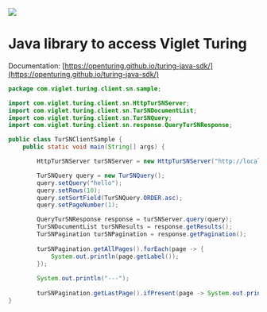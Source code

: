 
[![](https://jitpack.io/v/openturing/turing-java-sdk.svg)](https://jitpack.io/#openturing/turing-java-sdk)

# Java library to access Viglet Turing


Documentation: [https://openturing.github.io/turing-java-sdk/](https://openturing.github.io/turing-java-sdk/)

```java
package com.viglet.turing.client.sn.sample;

import com.viglet.turing.client.sn.HttpTurSNServer;
import com.viglet.turing.client.sn.TurSNDocumentList;
import com.viglet.turing.client.sn.TurSNQuery;
import com.viglet.turing.client.sn.response.QueryTurSNResponse;

public class TurSNClientSample {
	public static void main(String[] args) {

		HttpTurSNServer turSNServer = new HttpTurSNServer("http://localhost:2700/api/sn/Sample");

		TurSNQuery query = new TurSNQuery();
		query.setQuery("hello");
		query.setRows(10);
		query.setSortField(TurSNQuery.ORDER.asc);
		query.setPageNumber(1);

		QueryTurSNResponse response = turSNServer.query(query);
		TurSNDocumentList turSNResults = response.getResults();
		TurSNPagination turSNPagination = response.getPagination();
		
		turSNPagination.getAllPages().forEach(page -> {
			System.out.println(page.getLabel());
		});
		
		System.out.println("---");
		
		turSNPagination.getLastPage().ifPresent(page -> System.out.println(page.getLabel()));
}
